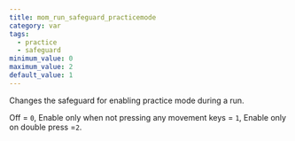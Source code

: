 ```yaml
---
title: mom_run_safeguard_practicemode
category: var
tags:
  - practice
  - safeguard
minimum_value: 0
maximum_value: 2
default_value: 1
---
```


Changes the safeguard for enabling practice mode during a run. 

Off = `0`, Enable only when not pressing any movement keys = `1`, Enable only on double press =`2`.
